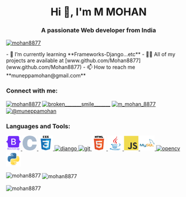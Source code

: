 <h1 align="center">Hi 👋, I'm M MOHAN</h1> <h3 align="center">A passionate Web developer from India</h3> <p align="left"> <a href="https://github.com/ryo-ma/github-profile-trophy"><img src="https://github-profile-trophy.vercel.app/?username=mohan8877" alt="mohan8877" /></a> </p> - 🌱 I’m currently learning **Frameworks-Django...etc** - 👨‍💻 All of my projects are available at [www.github.com/Mohan8877](www.github.com/Mohan8877) - 📫 How to reach me **muneppamohan@gmail.com** <h3 align="left">Connect with me:</h3> <p align="left"> <a href="https://linkedin.com/in/mohan8877" target="blank"><img align="center" src="https://raw.githubusercontent.com/rahuldkjain/github-profile-readme-generator/master/src/images/icons/Social/linked-in-alt.svg" alt="mohan8877" height="30" width="40" /></a> <a href="https://instagram.com/broken_______smile_______" target="blank"><img align="center" src="https://raw.githubusercontent.com/rahuldkjain/github-profile-readme-generator/master/src/images/icons/Social/instagram.svg" alt="broken_______smile_______" height="30" width="40" /></a> <a href="https://www.codechef.com/users/m_mohan_8877" target="blank"><img align="center" src="https://cdn.jsdelivr.net/npm/simple-icons@3.1.0/icons/codechef.svg" alt="m_mohan_8877" height="30" width="40" /></a> <a href="https://www.hackerrank.com/@muneppamohan" target="blank"><img align="center" src="https://raw.githubusercontent.com/rahuldkjain/github-profile-readme-generator/master/src/images/icons/Social/hackerrank.svg" alt="@muneppamohan" height="30" width="40" /></a> </p> <h3 align="left">Languages and Tools:</h3> <p align="left"> <a href="https://getbootstrap.com" target="_blank" rel="noreferrer"> <img src="https://raw.githubusercontent.com/devicons/devicon/master/icons/bootstrap/bootstrap-plain-wordmark.svg" alt="bootstrap" width="40" height="40"/> </a> <a href="https://www.cprogramming.com/" target="_blank" rel="noreferrer"> <img src="https://raw.githubusercontent.com/devicons/devicon/master/icons/c/c-original.svg" alt="c" width="40" height="40"/> </a> <a href="https://www.w3schools.com/css/" target="_blank" rel="noreferrer"> <img src="https://raw.githubusercontent.com/devicons/devicon/master/icons/css3/css3-original-wordmark.svg" alt="css3" width="40" height="40"/> </a> <a href="https://www.djangoproject.com/" target="_blank" rel="noreferrer"> <img src="https://cdn.worldvectorlogo.com/logos/django.svg" alt="django" width="40" height="40"/> </a> <a href="https://git-scm.com/" target="_blank" rel="noreferrer"> <img src="https://www.vectorlogo.zone/logos/git-scm/git-scm-icon.svg" alt="git" width="40" height="40"/> </a> <a href="https://www.w3.org/html/" target="_blank" rel="noreferrer"> <img src="https://raw.githubusercontent.com/devicons/devicon/master/icons/html5/html5-original-wordmark.svg" alt="html5" width="40" height="40"/> </a> <a href="https://www.java.com" target="_blank" rel="noreferrer"> <img src="https://raw.githubusercontent.com/devicons/devicon/master/icons/java/java-original.svg" alt="java" width="40" height="40"/> </a> <a href="https://developer.mozilla.org/en-US/docs/Web/JavaScript" target="_blank" rel="noreferrer"> <img src="https://raw.githubusercontent.com/devicons/devicon/master/icons/javascript/javascript-original.svg" alt="javascript" width="40" height="40"/> </a> <a href="https://www.mysql.com/" target="_blank" rel="noreferrer"> <img src="https://raw.githubusercontent.com/devicons/devicon/master/icons/mysql/mysql-original-wordmark.svg" alt="mysql" width="40" height="40"/> </a> <a href="https://opencv.org/" target="_blank" rel="noreferrer"> <img src="https://www.vectorlogo.zone/logos/opencv/opencv-icon.svg" alt="opencv" width="40" height="40"/> </a> <a href="https://www.python.org" target="_blank" rel="noreferrer"> <img src="https://raw.githubusercontent.com/devicons/devicon/master/icons/python/python-original.svg" alt="python" width="40" height="40"/> </a> </p> <p><img align="left" src="https://github-readme-stats.vercel.app/api/top-langs?username=mohan8877&show_icons=true&locale=en&layout=compact" alt="mohan8877" /></p> <p>&nbsp;<img align="center" src="https://github-readme-stats.vercel.app/api?username=mohan8877&show_icons=true&locale=en" alt="mohan8877" /></p> <p><img align="center" src="https://github-readme-streak-stats.herokuapp.com/?user=mohan8877&" alt="mohan8877" /></p>
